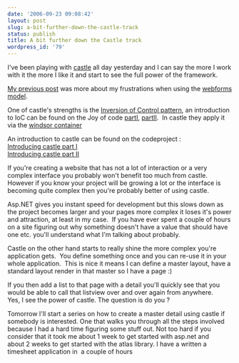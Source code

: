 ```yaml
---
date: '2006-09-23 09:08:42'
layout: post
slug: a-bit-further-down-the-castle-track
status: publish
title: A bit further down the Castle track
wordpress_id: '79'
---
```


I've been playing with [castle](http://www.castleproject.org/) all day yesterday and I can say the more I work with it the more I like it and start to see the full power of the framework.

[My previous post](http://www.flanders.co.nz/Blog/2006/09/20/AmITooLate.aspx) was more about my frustrations when using the [webforms model](http://www.asp.net).

One of castle's strengths is the [Inversion of Control pattern](http://en.wikipedia.org/wiki/Inversion_of_control), an introduction to IoC can be found on the Joy of code [partI](http://www.thejoyofcode.com/The_Awesome_Power_of_IoC.aspx#comments), [partII](http://www.thejoyofcode.com/The_Awesome_Power_of_IoC_Part_II.aspx#comments).  In castle they apply it via the [windsor container](http://www.castleproject.org/index.php/Windsor_Container)

An introduction to castle can be found on the codeproject :   
[Introducing castle part I](http://www.codeproject.com/cs/design/introducingcastle.asp)  
[Introducing castle part II](http://www.codeproject.com/cs/design/introducingcastleii.asp)

If you're creating a website that has not a lot of interaction or a very complex interface you probably won't benefit too much from castle. However if you know your project will be growing a lot or the interface is becoming quite complex then you're probably better of using castle. 

Asp.NET gives you instant speed for development but this slows down as the project becomes larger and your pages more complex it loses it's power and attraction, at least in my case.  If you have ever spent a couple of hours on a site figuring out why something doesn't have a value that should have one etc. you'll understand what I'm talking about probably.

Castle on the other hand starts to really shine the more complex you're application gets.  You define something once and you can re-use it in your whole application.  This is nice it means I can define a master layout, have a standard layout render in that master so I have a page :) 

If you then add a list to that page with a detail you'll quickly see that you would be able to call that listview over and over again from anywhere.  
Yes, I see the power of castle. The question is do you ?

Tomorrow I'll start a series on how to create a master detail using castle if somebody is interested. One that walks you through all the steps involved because I had a hard time figuring some stuff out. Not too hard if you consider that it took me about 1 week to get started with asp.net and about 2 weeks to get started with the atlas library. I have a written a timesheet application in  a couple of hours
